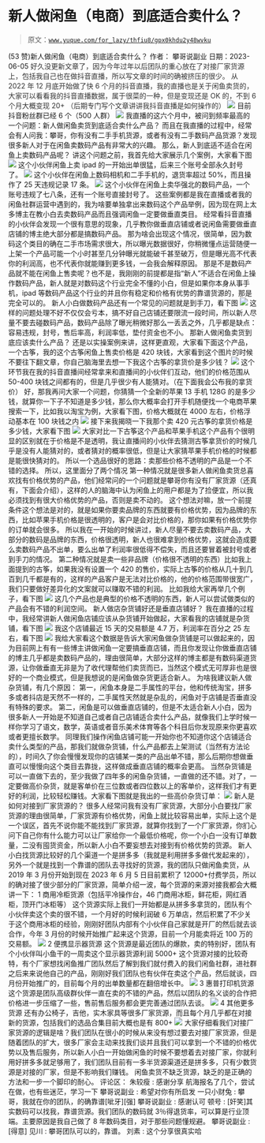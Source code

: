 # 新人做闲鱼（电商）到底适合卖什么？

> 原文：[`www.yuque.com/for_lazy/thfiu8/gpx0khdu2y48wvku`](https://www.yuque.com/for_lazy/thfiu8/gpx0khdu2y48wvku)

<ne-h2 id="875d68f2" data-lake-id="875d68f2"><ne-heading-ext><ne-heading-anchor></ne-heading-anchor><ne-heading-fold></ne-heading-fold></ne-heading-ext><ne-heading-content><ne-text id="u803f0aff">(53 赞)新人做闲鱼（电商）到底适合卖什么？</ne-text></ne-heading-content></ne-h2> <ne-p id="u035eed8d" data-lake-id="u035eed8d"><ne-text id="u3811f5bb">作者： 攀哥说副业</ne-text></ne-p> <ne-p id="ud19fadc6" data-lake-id="ud19fadc6"><ne-text id="u8316a88e">日期：2023-06-05</ne-text></ne-p> <ne-p id="u12b789d0" data-lake-id="u12b789d0"><ne-text id="u8eb6357d" style="color: rgb(51, 51, 51);">好久没更新文章了，因为今年过年以后团队的重心放在了对接厂家货源上，包括我自己也在做抖音直播，所以写文章的时间的确被挤压的很少。</ne-text></ne-p> <ne-p id="u32a3ef13" data-lake-id="u32a3ef13"><ne-text id="u4ebda8ec" style="color: rgb(51, 51, 51);">从 2022 年 12 月底开始做了快 6 个月的抖音直播，我的直播也是关于闲鱼卖货的，大家可以看看我的抖音直播数据，属于很菜的一种，但是变现还是 OK 的，不到 6 个月大概变现 20+</ne-text></ne-p> <ne-p id="u23104784" data-lake-id="u23104784"><ne-text id="u1ff7e7dd" style="color: rgb(51, 51, 51);">（后期专门写个文章讲讲我抖音直播是如何操作的）</ne-text></ne-p> <ne-p id="ub3f85c51" data-lake-id="ub3f85c51"><ne-card data-card-name="image" data-card-type="inline" id="bQy6U" data-event-boundary="card">![](img/20b2edb9dd53d63687f5d67b463ef6e9.png)</ne-card></ne-p> <ne-p id="u0f7d7b04" data-lake-id="u0f7d7b04"><ne-text id="udf0eb3ad">目前抖音粉丝群已经 6 个（500 人群）</ne-text></ne-p> <ne-p id="u9b2c3dda" data-lake-id="u9b2c3dda"><ne-card data-card-name="image" data-card-type="inline" id="JRGQL" data-event-boundary="card">![](img/ce01e17eae34c130eadea6f7f399d995.png)</ne-card></ne-p> <ne-p id="u84fa95b9" data-lake-id="u84fa95b9"><ne-text id="ud48fc7c8">我直播的这六个月中，被问到频率最高的一个问题：新人做闲鱼卖货到底适合卖什么产品？</ne-text></ne-p> <ne-p id="u6912284b" data-lake-id="u6912284b"><ne-text id="u6970e573">而且在我直播的过程中，经常会有人问我：攀哥，你有没有二手手机货源，或者有没有二手数码产品货源？发现很多新人对于在闲鱼卖数码产品有非常大的兴趣。</ne-text></ne-p> <ne-h4 id="1cb01009" data-lake-id="1cb01009"><ne-heading-ext><ne-heading-anchor></ne-heading-anchor><ne-heading-fold></ne-heading-fold></ne-heading-ext><ne-heading-content><ne-text id="u9de9821e" ne-bold="true">那么，新人到底适不适合在闲鱼上卖数码产品呢？</ne-text></ne-heading-content></ne-h4> <ne-p id="u63382782" data-lake-id="u63382782"><ne-text id="u410ae08a">讲这个问题之前，我首先给大家展示几个案例，大家看下图</ne-text></ne-p> <ne-p id="u6e044152" data-lake-id="u6e044152"><ne-card data-card-name="image" data-card-type="inline" id="T3kYe" data-event-boundary="card">![](img/3c78d1747c87fc8690367620924f3ffb.png)</ne-card></ne-p> <ne-h5 id="da5d8c70" data-lake-id="da5d8c70"><ne-heading-ext><ne-heading-anchor></ne-heading-anchor><ne-heading-fold></ne-heading-fold></ne-heading-ext><ne-heading-content><ne-text id="u1f363292" ne-bold="true">这个小伙伴闲鱼上卖 ipad 的一开始出单很猛，后来三个账号全部永久封号了。</ne-text></ne-heading-content></ne-h5> <ne-p id="uc93bf60c" data-lake-id="uc93bf60c"><ne-card data-card-name="image" data-card-type="inline" id="vElB8" data-event-boundary="card">![](img/3bae597c1883596e3a6b511cb9b44084.png)</ne-card></ne-p> <ne-h5 id="4e9446f2" data-lake-id="4e9446f2"><ne-heading-ext><ne-heading-anchor></ne-heading-anchor><ne-heading-fold></ne-heading-fold></ne-heading-ext><ne-heading-content><ne-text id="u358a12bd" ne-bold="true">这个小伙伴在闲鱼上数码相机和二手手机的，退货率超过 50%，而且操作了 25 天违规记录 17 条。</ne-text></ne-heading-content></ne-h5> <ne-p id="u236c63aa" data-lake-id="u236c63aa"><ne-card data-card-name="image" data-card-type="inline" id="r8UQV" data-event-boundary="card">![](img/94abda293ad385fadad5c595df8a2c38.png)</ne-card></ne-p> <ne-h5 id="8f3ae4d0" data-lake-id="8f3ae4d0"><ne-heading-ext><ne-heading-anchor></ne-heading-anchor><ne-heading-fold></ne-heading-fold></ne-heading-ext><ne-heading-content><ne-text id="u052aeea2" ne-bold="true">这个小伙伴在闲鱼上卖华强北的数码产品，一个账号违规了七八条，还有一个账号直接封号了。</ne-text></ne-heading-content></ne-h5> <ne-p id="u54bdf733" data-lake-id="u54bdf733"><ne-text id="ufb68f999" style="color: rgb(26, 26, 26);">这些案例都是我在直播或者我的闲鱼社群运营中遇到的，我为啥要单独拿出来数码这个产品举例，因为现在网上太多博主在教小白去卖数码产品而且强调闲鱼一定要做垂直类目。</ne-text></ne-p> <ne-p id="u3b6b5067" data-lake-id="u3b6b5067"><ne-text id="uba7484f8" style="color: rgb(26, 26, 26);">经常看抖音直播的小伙伴会发现一个很有意思的现象，几乎教你做垂直店铺或者说闲鱼需要做垂直店铺的博主绝大部分都是搞数码产品。</ne-text></ne-p> <ne-p id="u7c1d61bd" data-lake-id="u7c1d61bd"><ne-text id="u902b82bf" style="color: rgb(26, 26, 26);">那为啥会出现这个情况，很简单，因为数码这个类目的确在二手市场需求很大，所以曝光数据很好，你稍微懂点运营随便一上架一个产品可能一个小时甚至几分钟曝光就能破千甚至破万，但是曝光高不代表你的利润高，也不代表你就能赚到更多钱，一会我会解释原因。</ne-text></ne-p> <ne-p id="u4230029f" data-lake-id="u4230029f"><ne-text id="udaee7ba6" style="color: rgb(26, 26, 26);">那是不是数码产品就不能在闲鱼上售卖呢？也不是，我刚刚的前提都是指“新人”不适合在闲鱼上操作数码产品，新人就是对数码这个行业完全不懂的小白，但是如果你本身从事手机，ipad 等数码产品这个行业的并且你有稳定和价格有优势的靠谱货源的，那是完全可以的。</ne-text></ne-p> <ne-h5 id="023d2a80" data-lake-id="023d2a80"><ne-heading-ext><ne-heading-anchor></ne-heading-anchor><ne-heading-fold></ne-heading-fold></ne-heading-ext><ne-heading-content><ne-text id="u14df58af" ne-bold="true">新人小白做数码产品还有一个常见的问题就是到手刀，看下图</ne-text></ne-heading-content></ne-h5> <ne-p id="udbfa9de8" data-lake-id="udbfa9de8"><ne-card data-card-name="image" data-card-type="inline" id="Pkn9R" data-event-boundary="card">![](img/54ded6c7ec77aec1cd7748c1a14d02e9.png)</ne-card></ne-p> <ne-p id="u93309098" data-lake-id="u93309098"><ne-text id="u71a3fb62" style="color: rgb(26, 26, 26);">这样的问题处理不好不仅仅会亏本，搞不好自己店铺还要限流一段时间，所以新人尽量不要去碰数码产品，数码产品除了曝光稍微好那么一丢丢之外，几乎都是缺点：容易违规，封号，售后率高，利润率低，垫付资金也不小。</ne-text></ne-p> <ne-h4 id="d245c7db" data-lake-id="d245c7db"><ne-heading-ext><ne-heading-anchor></ne-heading-anchor><ne-heading-fold></ne-heading-fold></ne-heading-ext><ne-heading-content><ne-text id="u96567b55" ne-bold="true">那新人做闲鱼卖货到底应该卖什么产品？</ne-text></ne-heading-content></ne-h4> <ne-p id="u4ff798a4" data-lake-id="u4ff798a4"><ne-text id="u540cc947" style="color: rgb(26, 26, 26);">还是以实操案例来讲，这样更直观，大家看下面这个产品，一个古筝，我的这个古筝闲鱼上售卖价格是 420 块钱，大家看到这个图片的时候不要往下翻文章，你自己脑海里去想一下我这个古筝的拿货价是多少钱？</ne-text></ne-p> <ne-p id="ueaf8ff1c" data-lake-id="ueaf8ff1c"><ne-card data-card-name="image" data-card-type="inline" id="o2apq" data-event-boundary="card">![](img/da8007594de8f437934dcd519a3f0036.png)</ne-card></ne-p> <ne-p id="ue0022e0d" data-lake-id="ue0022e0d"><ne-text id="u7012554e" style="color: rgb(26, 26, 26);">这个环节我在我的抖音直播间经常拿来和直播间的小伙伴们互动，他们的价格范围从 50-400 块钱之间都有的，但是几乎很少有人能猜对。（在下面我会公布我的拿货价）</ne-text></ne-p> <ne-p id="u52f5d135" data-lake-id="u52f5d135"><ne-text id="u9aaeabf5" style="color: rgb(26, 26, 26);">好，那我再问大家一个问题，你猜猜一个全新的苹果 13 手机 128G 的是多少钱，就算你一下子不知道是多少钱，那么你大概率会打开手机随便找一个电商苹果搜索一下，比如我以淘宝为例，大家看下图，价格大概就在 4000 左右，价格浮动基本在 100 块钱之内</ne-text></ne-p> <ne-p id="uf041e745" data-lake-id="uf041e745"><ne-card data-card-name="image" data-card-type="inline" id="Q1IOG" data-event-boundary="card">![](img/b806d285a1be1fef20e306e10a0235eb.png)</ne-card></ne-p> <ne-p id="u0e0e0b84" data-lake-id="u0e0e0b84"><ne-text id="ub202f9cd" style="color: rgb(26, 26, 26);">接下来我揭晓一下我那个卖 420 元古筝的拿货价格是多少钱，大家看下图</ne-text></ne-p> <ne-p id="u48c8da02" data-lake-id="u48c8da02"><ne-card data-card-name="image" data-card-type="inline" id="c9UIN" data-event-boundary="card">![](img/dc7d22ee1db3270cc8a8c5cbab3ee0a6.png)</ne-card></ne-p> <ne-p id="u071f692e" data-lake-id="u071f692e"><ne-text id="u1f5745af" style="color: rgb(26, 26, 26);">大家对比一下古筝这个产品和苹果手机这个产品有个很明显的区别就在于价格是不是透明，我让直播间的小伙伴去猜测古筝拿货价的时候几乎是没有人能猜对的，或者猜对的概率很低，但是让大家猜苹果手机价格的时候都是能很快猜对的。</ne-text></ne-p> <ne-p id="u2513d6b0" data-lake-id="u2513d6b0"><ne-text id="u2b3e587d" ne-bold="true">所以一个选品很好的思路：卖那些价格不透明的产品是一个不错的选择。</ne-text></ne-p> <ne-h5 id="b6c8df72" data-lake-id="b6c8df72"><ne-heading-ext><ne-heading-anchor></ne-heading-anchor><ne-heading-fold></ne-heading-fold></ne-heading-ext><ne-heading-content><ne-text id="ude104bca" ne-bold="true">所以，这里面分了两个情况</ne-text></ne-heading-content></ne-h5> <ne-p id="ud89d5830" data-lake-id="ud89d5830"><ne-text id="ubecb6f79" style="color: rgb(26, 26, 26);">第一种情况就是很多新人做闲鱼卖货总喜欢找有价格优势的产品，他们经常问的一个问题就是攀哥你有没有厂家货源（还真有，下面会介绍），这样的人的脑海中认为闲鱼上的用户都是为了捡便宜，所以我必须找到有很大价格优势的产品，否则是卖不动的。</ne-text></ne-p> <ne-p id="u0ec372d5" data-lake-id="u0ec372d5"><ne-text id="ua82bbac0" style="color: rgb(26, 26, 26);">这个想法对嘛，放一个前提条件这个想法是对的，就是如果你要卖品牌的东西就要有价格优势，因为品牌的东西，比如苹果手机价格是很透明的，客户是会对比价格的，那你如果有价格优势你的订单就会很多。</ne-text></ne-p> <ne-p id="u4b1f39f0" data-lake-id="u4b1f39f0"><ne-text id="uf12d6d24" style="color: rgb(26, 26, 26);">所以我在一开始的时候讲过，新人尽量不要去卖数码产品，大部分的数码是品牌的东西，价格很透明，新人也很难拿到价格优势，这就会造成要么卖数码产品不出单，要么出单了利润率很低得不偿失，而且还要冒着被封号或者到手刀的情况。</ne-text></ne-p> <ne-p id="u27a83fe5" data-lake-id="u27a83fe5"><ne-text id="uba327bb2" style="color: rgb(26, 26, 26);">第二种情况就是卖一些非品牌（价格很不透明的东西）比如我上面提到的古筝，如果我没有设置一个 420 的售价，实际上古筝的价格从几十到几百到几千都是有的，这样的产品客户是无法对比价格的，他的价格范围带很宽广，我们只要做好差异化的文案就可以赚取不错的利润。</ne-text></ne-p> <ne-p id="u49778e2c" data-lake-id="u49778e2c"><ne-text id="u79ad66c7" style="color: rgb(26, 26, 26);">比如我给大家再举几个例子，看下图</ne-text></ne-p> <ne-p id="u407a8c1f" data-lake-id="u407a8c1f"><ne-card data-card-name="image" data-card-type="inline" id="cROpP" data-event-boundary="card">![](img/d6e8aeb79e437acb98907e098e7b05f0.png)</ne-card></ne-p> <ne-p id="ufc77023e" data-lake-id="ufc77023e"><ne-text id="ud3d97e6a" style="color: rgb(26, 26, 26);">这几个产品也是典型的价格不透明的东西，新人可以尝试做类似的产品会有不错的利润空间。</ne-text></ne-p> <ne-h5 id="9591591b" data-lake-id="9591591b"><ne-heading-ext><ne-heading-anchor></ne-heading-anchor><ne-heading-fold></ne-heading-fold></ne-heading-ext><ne-heading-content><ne-text id="u01fc4e96" ne-bold="true">新人做店杂货铺好还是垂直店铺好？</ne-text></ne-heading-content></ne-h5> <ne-p id="ua4efe82b" data-lake-id="ua4efe82b"><ne-text id="uc9bff370" style="color: rgb(26, 26, 26);">我在直播的过程中，我经常讲新人做闲鱼店铺应该从杂货铺开始做起，大家看我的店铺就是杂货铺，看下图</ne-text></ne-p> <ne-p id="ufb0e5e73" data-lake-id="ufb0e5e73"><ne-card data-card-name="image" data-card-type="inline" id="wTYvS" data-event-boundary="card">![](img/5f495ca8ea845595d7b8d12aae76ba10.png)</ne-card></ne-p> <ne-p id="udd627dda" data-lake-id="udd627dda"><ne-text id="u04a84876" style="color: rgb(26, 26, 26);">我这个店铺最近 15 天的交易额是 4.7 万，利润率在百分之 25 左右，看下图</ne-text></ne-p> <ne-p id="ud0797016" data-lake-id="ud0797016"><ne-card data-card-name="image" data-card-type="inline" id="tgbxO" data-event-boundary="card">![](img/dc186f8b3d8b89b65af00dc24266155e.png)</ne-card></ne-p> <ne-p id="uf2d3673d" data-lake-id="uf2d3673d"><ne-text id="u7a220056" style="color: rgb(26, 26, 26);">我给大家看这个数据是告诉大家闲鱼做杂货铺是可以做起来的，因为目前网上有有一些博主讲做闲鱼一定要搞垂直店铺，而且你发现让你做垂直店铺的博主几乎都是卖数码产品的，理由很简单，大部分这样的博主都是有数码渠道货源，让你做垂直无非是为了收代理帮他们卖货而已，当然这个模式无可厚非也是很好的一个商业模式，但是我想说的是闲鱼做杂货更适合新人。</ne-text></ne-p> <ne-p id="u1bfc9fd2" data-lake-id="u1bfc9fd2"><ne-text id="u4a736a2c" style="color: rgb(26, 26, 26);">为啥我建议新人做杂货铺，有几个原因：</ne-text></ne-p> <ne-p id="u7986fae4" data-lake-id="u7986fae4"><ne-text id="u525fd46f" style="color: rgb(26, 26, 26);">第一，闲鱼本身是二手属性的平台，他和传统淘宝，拼多多或者抖店是天然不一样的，二手属性天然就是杂乱的，闲鱼对于店铺是否垂直没有特殊的要求。</ne-text></ne-p> <ne-p id="u53c1f5b6" data-lake-id="u53c1f5b6"><ne-text id="u6ed5c733" style="color: rgb(26, 26, 26);">第二，闲鱼是可以做垂直店铺的，但是不太适合新人小白，因为很多新人一开始是不知道自己或者自己店铺适合卖什么产品，就像我们上学时候一样你学习了语文，数学，英语或者音乐美术体育等各个科目后你发现原来你更喜欢或者更擅长数学。</ne-text></ne-p> <ne-p id="u05ac1eda" data-lake-id="u05ac1eda"><ne-text id="uf36164f3" style="color: rgb(26, 26, 26);">同理我们操作闲鱼店铺可能一开始你也不知道你这个店铺适合卖什么类型的产品，那我们就做杂货铺，什么产品都去上架测试（当然有方法论的），时间久了你会慢慢发现你的店铺某一类的产品出单不错，那么后期你想做垂直可以慢慢向这个类目去靠拢，这样做成垂直店铺的概率会更高。</ne-text></ne-p> <ne-p id="u2578e845" data-lake-id="u2578e845"><ne-text id="u4344116b" style="color: rgb(26, 26, 26);">当然杂货铺是可以一直做下去的，至少我做了四年多的闲鱼杂货铺，一直做的还不错。对了，一定要做高价杂货，就是客单价在三位数或者四位数以上的客单价，这样我们才有更好的利润，比较轻松赚钱。大家看下图就是我出的一些高价杂货订单：</ne-text></ne-p> <ne-p id="u5d60a3e2" data-lake-id="u5d60a3e2"><ne-card data-card-name="image" data-card-type="inline" id="YMYvr" data-event-boundary="card">![](img/192a393a2e5103a40a0a5f633a956902.png)</ne-card></ne-p> <ne-h4 id="2c68e876" data-lake-id="2c68e876"><ne-heading-ext><ne-heading-anchor></ne-heading-anchor><ne-heading-fold></ne-heading-fold></ne-heading-ext><ne-heading-content><ne-text id="u543022ae" ne-bold="true">新人是如何对接到厂家货源的？</ne-text></ne-heading-content></ne-h4> <ne-p id="u3b505c35" data-lake-id="u3b505c35"><ne-text id="u05136419" style="color: rgb(26, 26, 26);">很多人经常问我有没有厂家货源，大部分小白要找厂家货源的理由很简单，厂家货源有价格优势，闲鱼上就比较容易出单，实际上这个是一个误区，首先不说你能不能找到厂家货源，就算你找到了一个厂家货源，你扪心问下自己你有什么能力可以让厂家给你一个最低价格呢，你一个小白一没有订单数量，二没有囤货资金，所以新人小白不要妄想去对接到有价格优势的货源。</ne-text></ne-p> <ne-p id="u42c70258" data-lake-id="u42c70258"><ne-text id="u5854150b" style="color: rgb(26, 26, 26);">新人小白找货源比较好的几个渠道一个是拼多多（我就是利用拼多多做代发起来的），另外一个就是找到一个靠谱的团队去寻找好的货源，我的团队只做闲鱼卖货，从 2019 年 3 月份开始到现在 2023 年 6 月 5 日目前累积了 12000+付费学员，所以的确对接了很少部分的厂家货源，简单介绍一波，每个货源的来源对接我都会大概讲一下：</ne-text></ne-p> <ne-h5 id="44f6614c" data-lake-id="44f6614c"><ne-heading-ext><ne-heading-anchor></ne-heading-anchor><ne-heading-fold></ne-heading-fold></ne-heading-ext><ne-heading-content><ne-text id="u6c6eb0ef" ne-bold="true">1 商用冷柜货源（包括平冷操作台，46 门商用冰柜，鲜花柜，网红酒柜，顶开门冰柜等）</ne-text></ne-heading-content></ne-h5> <ne-p id="u2d76280b" data-lake-id="u2d76280b"><ne-text id="u3bbfb9c3" style="color: rgb(26, 26, 26);">这个货源实际上我们一开始都是从拼多多拿货的，团队有个小伙伴卖这个卖的很不错，一个月好的时候利润破 6 万单店，然后积累了不少关于这个商用冰柜的经验，刚刚好团队内部有个小伙伴自己家就是开厂的然后就去谈合作，今年 3 月份的时候开始推广起来这个货源，目前一个月能卖将近 100 万的交易额。</ne-text></ne-p> <ne-p id="u98dbfed9" data-lake-id="u98dbfed9"><ne-card data-card-name="image" data-card-type="inline" id="r45pA" data-event-boundary="card">![](img/0d54f39cea52afd1312bd722675a7bbd.png)</ne-card></ne-p> <ne-h5 id="429f9ae5" data-lake-id="429f9ae5"><ne-heading-ext><ne-heading-anchor></ne-heading-anchor><ne-heading-fold></ne-heading-fold></ne-heading-ext><ne-heading-content><ne-text id="u922700f2" ne-bold="true">2 便携显示器货源</ne-text></ne-heading-content></ne-h5> <ne-p id="ue78a441e" data-lake-id="ue78a441e"><ne-text id="u8fde1d35" style="color: rgb(26, 26, 26);">这个货源是最近团队的爆款，卖的特别好，团队有个小伙伴叫小鱼干的一周卖这个显示器货源利润 5000+</ne-text></ne-p> <ne-p id="u98aad167" data-lake-id="u98aad167"><ne-text id="u9c71aeab" style="color: rgb(26, 26, 26);">这个货源对接的比较奇特，有个厂家想找闲鱼推广团队然后了解到我们就付费入的我们闲鱼社群，进社群之后来来说他自己的产品，刚刚好我们团队也有伙伴在卖这个产品，然后就谈，四月份开始推广的，目前每个月的出单数量都在翻倍增长中。</ne-text></ne-p> <ne-p id="ueecc76ed" data-lake-id="ueecc76ed"><ne-card data-card-name="image" data-card-type="inline" id="HPxl6" data-event-boundary="card">![](img/5c524dbaeec8d424a5595b6d2ded7dfc.png)</ne-card></ne-p> <ne-h5 id="bc776cac" data-lake-id="bc776cac"><ne-heading-ext><ne-heading-anchor></ne-heading-anchor><ne-heading-fold></ne-heading-fold></ne-heading-ext><ne-heading-content><ne-text id="u6c0b620d" ne-bold="true">3 惠普打印机货源</ne-text></ne-heading-content></ne-h5> <ne-p id="ua7f48139" data-lake-id="ua7f48139"><ne-text id="u6d18a874">这个货源是团队高级群伙伴一直在卖的不错的产品，然后以团队的名义谈的合作把价格进一步压缩了一些，售前售后服务都会更完善通过团队去谈。</ne-text></ne-p> <ne-p id="u6e5da305" data-lake-id="u6e5da305"><ne-card data-card-name="image" data-card-type="inline" id="AUx2G" data-event-boundary="card">![](img/839fcb672fd8f9233019dc471041973e.png)</ne-card></ne-p> <ne-h5 id="ed17246f" data-lake-id="ed17246f"><ne-heading-ext><ne-heading-anchor></ne-heading-anchor><ne-heading-fold></ne-heading-fold></ne-heading-ext><ne-heading-content><ne-text id="uae3f5ba5" ne-bold="true">4 其他更多货源</ne-text></ne-heading-content></ne-h5> <ne-p id="uaeed6f07" data-lake-id="uaeed6f07"><ne-text id="u83f83e36">还有办公椅子，吉他，实木家具等很多厂家货源，而且每个月几乎都在对接新的货源，包括我们的选品合集目前大概也是有 800+</ne-text></ne-p> <ne-p id="u5f74e3df" data-lake-id="u5f74e3df"><ne-card data-card-name="image" data-card-type="inline" id="MOwMU" data-event-boundary="card">![](img/e88fb75f8ad10c842a96e792c146fbbd.png)</ne-card></ne-p> <ne-p id="uf7f31f7b" data-lake-id="uf7f31f7b"><ne-text id="u93aaaee3">大家仔细看我们对接厂家货源的逻辑是啥？我们团队在很小的时候从来没有想过要去对接厂家货源，但是随着团队的扩大，很多厂家会主动来找我们谈并且我们可以拿到一个不错的价格优势以及售后服务，所以新人小白一开始做闲鱼的时候不要想着去对接厂家，你就利用好拼多多就足够用了，我们团队目前有一多半货源渠道还是拼多多，只有少数货源是对接的厂家，但是不影响我们赚钱。</ne-text></ne-p> <ne-p id="uc0c62a1d" data-lake-id="uc0c62a1d"><ne-text id="uf6675320">闲鱼卖货不缺乏货源，缺乏的是正确的方法和一步一个脚印的耐心。</ne-text></ne-p> <ne-hole id="ue04474bf" data-lake-id="ue04474bf"><ne-card data-card-name="hr" data-card-type="block" id="MMY1X" data-event-boundary="card"><ne-p id="uc330dfa9" data-lake-id="uc330dfa9"><ne-text id="u2d7988d0">评论区：</ne-text></ne-p> <ne-p id="u0c6867d3" data-lake-id="u0c6867d3"><ne-text id="uef770328">朱较瘦 : 感谢分享 航海报名了几个，尝试在做，也有些迷茫，学习一下</ne-text> <ne-text id="u7f2e6355">攀哥说副业 : 希望对你有所启发</ne-text> <ne-text id="u05603a6a">一只小财兔 : 攀哥，我就在你的团队，的确靠谱[呲牙][强]</ne-text> <ne-text id="ub14dee04">攀哥说副业 : 感谢认可</ne-text> <ne-text id="u629486ea">顿号 : [奸笑]其实数码可以找我，靠谱货源。我们团队的数码就 3％得退货率，可以算是行业顶端。主要原因是我自己做了 8 年数码类目，对于那些问题懂规避。</ne-text> <ne-text id="ue3fa2814">攀哥说副业 : [得意]</ne-text> <ne-text id="u3cd66ace">见川 : 攀哥团队可以的，靠谱。</ne-text> <ne-text id="u220363e0">刘素 : 这个分享很真实哈</ne-text></ne-p></ne-card></ne-hole>